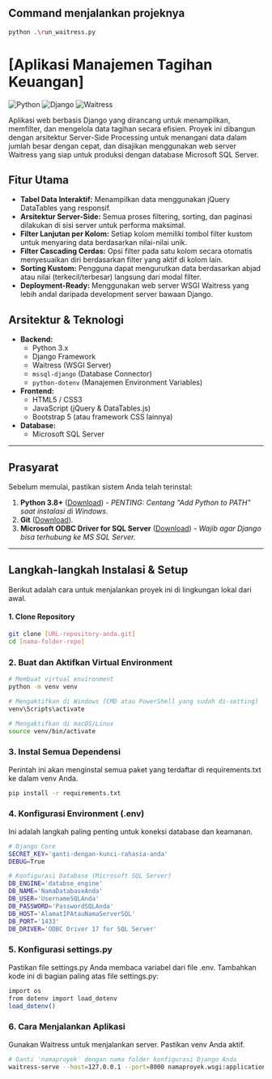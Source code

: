 ## Command menjalankan projeknya 
```bash
python .\run_waitress.py   
```
# [Aplikasi Manajemen Tagihan Keuangan]

![Python](https://img.shields.io/badge/Python-3.11+-blue.svg)
![Django](https://img.shields.io/badge/Django-5.0-green.svg)
![Waitress](https://img.shields.io/badge/Server-Waitress-yellow.svg)

Aplikasi web berbasis Django yang dirancang untuk menampilkan, memfilter, dan mengelola data tagihan secara efisien. Proyek ini dibangun dengan arsitektur Server-Side Processing untuk menangani data dalam jumlah besar dengan cepat, dan disajikan menggunakan web server Waitress yang siap untuk produksi dengan database Microsoft SQL Server.

## Fitur Utama

-   **Tabel Data Interaktif:** Menampilkan data menggunakan jQuery DataTables yang responsif.
-   **Arsitektur Server-Side:** Semua proses filtering, sorting, dan paginasi dilakukan di sisi server untuk performa maksimal.
-   **Filter Lanjutan per Kolom:** Setiap kolom memiliki tombol filter kustom untuk menyaring data berdasarkan nilai-nilai unik.
-   **Filter Cascading Cerdas:** Opsi filter pada satu kolom secara otomatis menyesuaikan diri berdasarkan filter yang aktif di kolom lain.
-   **Sorting Kustom:** Pengguna dapat mengurutkan data berdasarkan abjad atau nilai (terkecil/terbesar) langsung dari modal filter.
-   **Deployment-Ready:** Menggunakan web server WSGI Waitress yang lebih andal daripada development server bawaan Django.

## Arsitektur & Teknologi

-   **Backend:**
    -   Python 3.x
    -   Django Framework
    -   Waitress (WSGI Server)
    -   `mssql-django` (Database Connector)
    -   `python-dotenv` (Manajemen Environment Variables)
-   **Frontend:**
    -   HTML5 / CSS3
    -   JavaScript (jQuery & DataTables.js)
    -   Bootstrap 5 (atau framework CSS lainnya)
-   **Database:**
    -   Microsoft SQL Server

---

## Prasyarat

Sebelum memulai, pastikan sistem Anda telah terinstal:
1.  **Python 3.8+** ([Download](https://www.python.org/downloads/)) - *PENTING: Centang "Add Python to PATH" saat instalasi di Windows.*
2.  **Git** ([Download](https://git-scm.com/downloads/)).
3.  **Microsoft ODBC Driver for SQL Server** ([Download](https://learn.microsoft.com/en-us/sql/connect/odbc/download-odbc-driver-for-sql-server)) - *Wajib agar Django bisa terhubung ke MS SQL Server.*

---

## Langkah-langkah Instalasi & Setup

Berikut adalah cara untuk menjalankan proyek ini di lingkungan lokal dari awal.

#### 1. Clone Repository
```bash
git clone [URL-repository-anda.git]
cd [nama-folder-repo]
```

### 2. Buat dan Aktifkan Virtual Environment
```bash
# Membuat virtual environment
python -m venv venv

# Mengaktifkan di Windows (CMD atau PowerShell yang sudah di-setting)
venv\Scripts\activate

# Mengaktifkan di macOS/Linux
source venv/bin/activate
```

### 3. Instal Semua Dependensi
Perintah ini akan menginstal semua paket yang terdaftar di requirements.txt ke dalam venv Anda.
```bash
pip install -r requirements.txt
```

### 4. Konfigurasi Environment (.env)
Ini adalah langkah paling penting untuk koneksi database dan keamanan.
```bash
# Django Core
SECRET_KEY='ganti-dengan-kunci-rahasia-anda'
DEBUG=True

# Konfigurasi Database (Microsoft SQL Server)
DB_ENGINE='databse_engine'
DB_NAME='NamaDatabaseAnda'
DB_USER='UsernameSQLAnda'
DB_PASSWORD='PasswordSQLAnda'
DB_HOST='AlamatIPAtauNamaServerSQL'
DB_PORT='1433'
DB_DRIVER='ODBC Driver 17 for SQL Server'
```
### 5. Konfigurasi settings.py
Pastikan file settings.py Anda membaca variabel dari file .env.
Tambahkan kode ini di bagian paling atas file settings.py:
```bash
import os
from dotenv import load_dotenv
load_dotenv()
```

### 6. Cara Menjalankan Aplikasi
Gunakan Waitress untuk menjalankan server. Pastikan venv Anda aktif.
```bash
# Ganti 'namaproyek' dengan nama folder konfigurasi Django Anda
waitress-serve --host=127.0.0.1 --port=8000 namaproyek.wsgi:application
```
